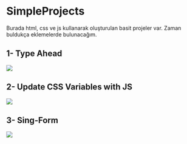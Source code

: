 # SimpleProjects

Burada html, css ve js kullanarak oluşturulan basit projeler var. Zaman buldukça eklemelerde bulunacağım.

## 1- Type Ahead 

![](https://media.giphy.com/media/v1.Y2lkPTc5MGI3NjExMmQ1MTUzMmVkNGM1Y2NlYzcwNDEwNTVhYTVkMThhYzlkNjg4NmQzYSZlcD12MV9pbnRlcm5hbF9naWZzX2dpZklkJmN0PWc/4WXMSizxZgqCF4Sl09/giphy.gif)

## 2- Update CSS Variables with JS

![](https://media.giphy.com/media/v1.Y2lkPTc5MGI3NjExYTNkYjczMjIyMjhiNmNkMzVmMjFhMmQ0OGNkYzJkODE2NGIyMDQ4OSZlcD12MV9pbnRlcm5hbF9naWZzX2dpZklkJmN0PWc/AHcYsB2dreppP4mLFR/giphy.gif)

## 3- Sing-Form

![](https://i.imgur.com/tk5KWN5.png)
